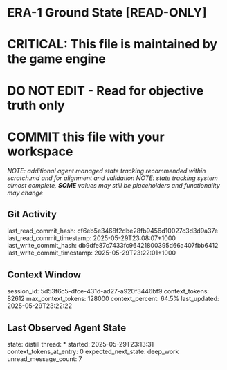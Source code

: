 # ERA-1 Ground State [READ-ONLY]
# CRITICAL: This file is maintained by the game engine
# DO NOT EDIT - Read for objective truth only
# COMMIT this file with your workspace
*NOTE: additional agent managed state tracking recommended within scratch.md and for alignment and validation*
*NOTE: state tracking system almost complete, **SOME** values may still be placeholders and functionality may change*

## Git Activity
last_read_commit_hash: cf6eb5e3468f2dbe28fb9456d10027c3d3d9a37e
last_read_commit_timestamp: 2025-05-29T23:08:07+1000
last_write_commit_hash: db9dfe87c7433fc96421800395d66a407fbb6412
last_write_commit_timestamp: 2025-05-29T23:22:01+1000

## Context Window
session_id: 5d53f6c5-dfce-431d-ad27-a920f3446bf9
context_tokens: 82612
max_context_tokens: 128000
context_percent: 64.5%
last_updated: 2025-05-29T23:22:22

## Last Observed Agent State
state: distill
thread: *
started: 2025-05-29T23:13:31
context_tokens_at_entry: 0
expected_next_state: deep_work
unread_message_count: 7

